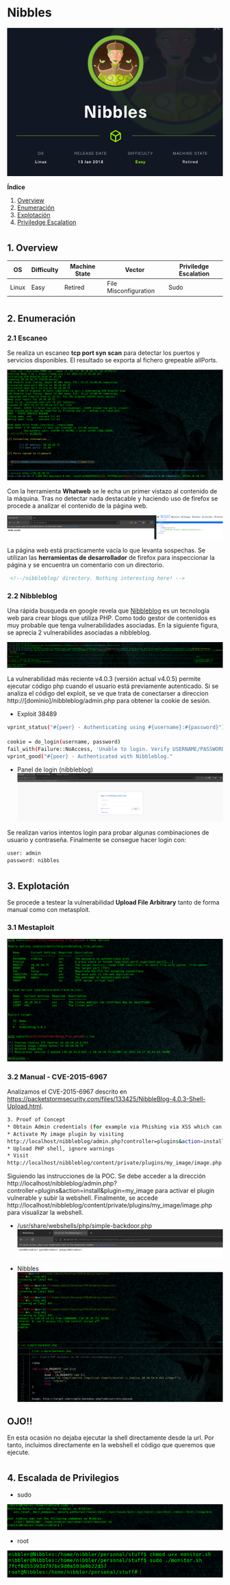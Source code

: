 # Nibbles

![](./images/nibbles.png)

**Índice**   
1. [Overview](#id1)
2. [Enumeración](#id2)
3. [Explotación](#id3)
4. [Priviledge Escalation](#id4)

#
## 1. Overview<a name="id1"></a>

|OS|Difficulty|Machine State|Vector|Priviledge Escalation|
|-|-|-|-|-|
|Linux|Easy|Retired|File Misconfiguration|Sudo|


#
## 2. Enumeración<a name="id2"></a>

### 2.1 Escaneo

Se realiza un escaneo **tcp port syn  scan** para detectar los puertos y servicios disponibles. El resultado se exporta al fichero grepeable allPorts.

![](./images/allPorts.png)

Con la herramienta **Whatweb** se le echa un primer vistazo al contenido de la máquina. Tras no detectar nada destacable y haciendo uso de firefox se procede a analizar el contenido de la página web.

![](./images/web.png)

La página web está practicamente vacía lo que levanta sospechas. Se utilizan las **herramientas de desarrollador** de firefox para inspeccionar la página y se encuentra un comentario con un directorio.

```html
 <!--/nibbleblog/ directory. Nothing interesting here! -->
```

### 2.2 Nibbleblog

Una rápida busqueda en google revela que [Nibbleblog](https://www.nibbleblog.com/) es un tecnología web para crear blogs que utiliza PHP. Como todo gestor de contenidos es muy probable que tenga vulnerabilidades asociadas. En la siguiente figura, se aprecia 2 vulnerabilides asociadas a nibbleblog. 

![](./images/nibble.png)

La vulnerabilidad más reciente v4.0.3 (versión actual v4.0.5) permite ejecutar código php cuando el usuario está previamente autenticado. Si se analiza el código del exploit, se ve que trata de conectarser a direccion http://[dominio]/nibbleblog/admin.php para obtener la cookie de sesión.

* Exploit 38489
```bash
vprint_status("#{peer} - Authenticating using #{username}:#{password}")

cookie = do_login(username, password)
fail_with(Failure::NoAccess, 'Unable to login. Verify USERNAME/PASSWORD or TARGETURI.') if cookie.nil?
vprint_good("#{peer} - Authenticated with Nibbleblog."
```
* Panel de login (nibbleblog)
![](./images/admin.png)

Se realizan varios intentos login para probar algunas combinaciones de usuario y contraseña. Finalmente se consegue hacer login con:

```bash
user: admin
password: nibbles
```

#
## 3. Explotación<a name="id3"></a>

Se procede a testear la vulnerabilidad **Upload File Arbitrary** tanto de forma manual como con metasploit.


### 3.1 Mestaploit

![](./images/meterpreter.png)

### 3.2 Manual - CVE-2015-6967

Analizamos el CVE-2015-6967 descrito en https://packetstormsecurity.com/files/133425/NibbleBlog-4.0.3-Shell-Upload.html. 

```bash
3. Proof of Concept
* Obtain Admin credentials (for example via Phishing via XSS which can be gained via CSRF, see advisory about CSRF in NibbleBlog 4.0.3) 
* Activate My image plugin by visiting
http://localhost/nibbleblog/admin.php?controller=plugins&action=install&plugin=my_image
* Upload PHP shell, ignore warnings
* Visit
http://localhost/nibbleblog/content/private/plugins/my_image/image.php.
```

Siguiendo las instrucciones de la POC. Se debe acceder a la dirección http://localhost/nibbleblog/admin.php?controller=plugins&action=install&plugin=my_image para activar el plugin vulnerable y subir la webshell. Finalmente, se accede http://localhost/nibbleblog/content/private/plugins/my_image/image.php para visualizar la webshell.

* /usr/share/webshells/php/simple-backdoor.php
![](./images/webshell.png)

* Nibbles
![](./images/shell.png)

## OJO!!

En esta ocasión no dejaba ejecutar la shell directamente desde la url. Por tanto, incluimos directamente en la webshell el código que queremos que ejecute.

#
## 4. Escalada de Privilegios<a name="id3"></a>

* sudo

![](./images/sudo.png)

* root

![](./images/root.png)